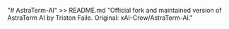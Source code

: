  "# AstraTerm-AI" >> README.md
 "Official fork and maintained version of AstraTerm AI by Triston Faile. Original: xAI-Crew/AstraTerm-AI."
